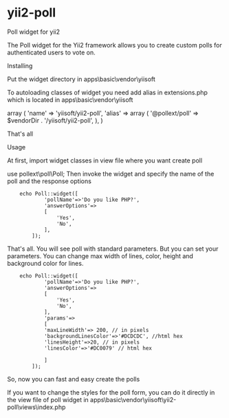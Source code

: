 # yii2-poll
Poll widget for yii2

The Poll widget for the Yii2 framework allows you to create custom polls for authenticated users to vote on.

Installing 

Put the widget directory in apps\basic\vendor\yiisoft

To autoloading classes of widget you need add alias in extensions.php which is located in apps\basic\vendor\yiisoft

array (
  'name' => 'yiisoft/yii2-poll',
  'alias' =>
      array (
          '@pollext/poll' => $vendorDir . '/yiisoft/yii2-poll',
          ),
    )
    
That's all

Usage 

At first, import widget classes in view file where you want create poll

use pollext\poll\Poll;
Then invoke the widget and specify the name of the poll and the response options


        echo Poll::widget([
                'pollName'=>'Do you like PHP?',
                'answerOptions'=>
                [
                    'Yes',
                    'No',
                ],
            ]); 
    
    
That's all. You will see poll with standard parameters. But you can set your parameters. You can change max width of lines, color, height and background color for lines.


        echo Poll::widget([
                'pollName'=>'Do you like PHP?',
                'answerOptions'=>
                [
                    'Yes',
                    'No',
                ],
                'params'=>
                [
                'maxLineWidth'=> 200, // in pixels
                'backgroundLinesColor'=>'#DCDCDC', //html hex 
                'linesHeight'=>20, // in pixels
                'linesColor'=>'#DC0079' // html hex 
 
                ]
            ]); 
    
So, now you can fast and easy create the polls

If you want to change the styles for the poll form, you can do it directly in the view file of poll widget in apps\basic\vendor\yiisoft\yii2-poll\views\index.php
